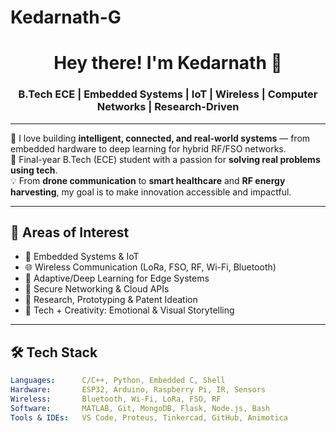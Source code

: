 # Kedarnath-G
<h1 align="center">Hey there! I'm Kedarnath 👋</h1>
<h3 align="center">B.Tech ECE | Embedded Systems | IoT | Wireless | Computer Networks | Research-Driven</h3>

---

🔧 I love building **intelligent, connected, and real-world systems** — from embedded hardware to deep learning for hybrid RF/FSO networks.  
🎯 Final-year B.Tech (ECE) student with a passion for **solving real problems using tech**.  
💡 From **drone communication** to **smart healthcare** and **RF energy harvesting**, my goal is to make innovation accessible and impactful.

---

## 🧠 Areas of Interest
- 📡 Embedded Systems & IoT
- 🌐 Wireless Communication (LoRa, FSO, RF, Wi-Fi, Bluetooth)
- 🧠 Adaptive/Deep Learning for Edge Systems
- 🔐 Secure Networking & Cloud APIs
- 🧪 Research, Prototyping & Patent Ideation
- 🎥 Tech + Creativity: Emotional & Visual Storytelling

---

## 🛠️ Tech Stack
```yaml
Languages:      C/C++, Python, Embedded C, Shell
Hardware:       ESP32, Arduino, Raspberry Pi, IR, Sensors
Wireless:       Bluetooth, Wi-Fi, LoRa, FSO, RF
Software:       MATLAB, Git, MongoDB, Flask, Node.js, Bash
Tools & IDEs:   VS Code, Proteus, Tinkercad, GitHub, Animotica
